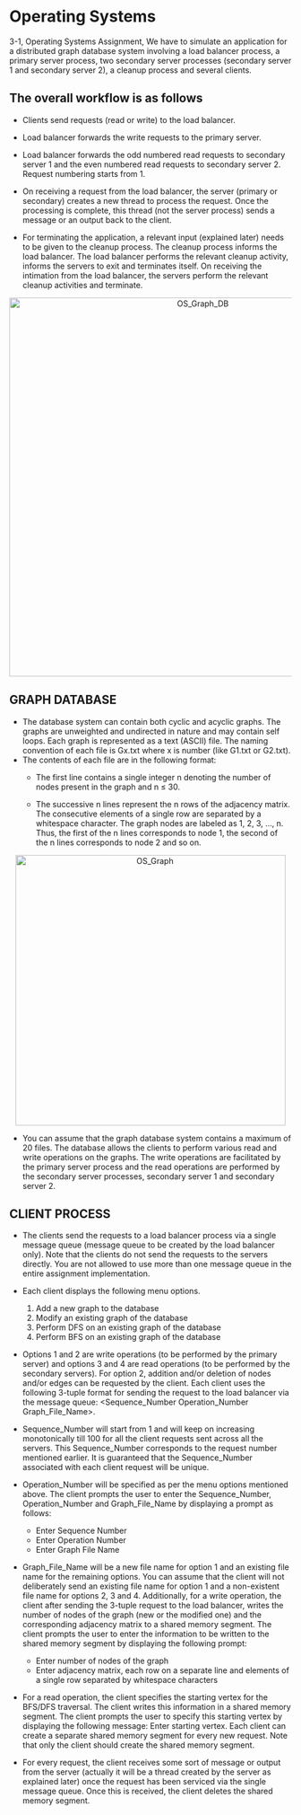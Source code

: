 # Operating Systems
3-1, Operating Systems Assignment, We have to simulate an application for a distributed graph database system involving a load
balancer process, a primary server process, two secondary server processes (secondary server 1 and secondary
server 2), a cleanup process and several clients.

## The overall workflow is as follows

- Clients send requests (read or write) to the load balancer.

- Load balancer forwards the write requests to the primary server.

- Load balancer forwards the odd numbered read requests to secondary server 1 and the even
numbered read requests to secondary server 2. Request numbering starts from 1.

- On receiving a request from the load balancer, the server (primary or secondary) creates a new thread
to process the request. Once the processing is complete, this thread (not the server process) sends a
message or an output back to the client.

- For terminating the application, a relevant input (explained later) needs to be given to the cleanup
process. The cleanup process informs the load balancer. The load balancer performs the relevant
cleanup activity, informs the servers to exit and terminates itself. On receiving the intimation from the
load balancer, the servers perform the relevant cleanup activities and terminate.


<div align="center">
<img width="675" alt="OS_Graph_DB" src="https://github.com/pavas23/CS-F372/assets/97559428/09b0adeb-6e1a-4dc4-a8f8-da82d66fac5b">
</div>


## GRAPH DATABASE

- The database system can contain both cyclic and acyclic graphs. The graphs are
unweighted and undirected in nature and may contain self loops. Each graph is represented as a text
(ASCII) file. The naming convention of each file is Gx.txt where x is number (like G1.txt or
G2.txt).
- The contents of each file are in the following format:
  - The first line contains a single integer n denoting the number of nodes present in the graph
  and n ≤ 30.

  - The successive n lines represent the n rows of the adjacency matrix. The consecutive elements
  of a single row are separated by a whitespace character. The graph nodes are labeled as 1,
  2, 3, …, n. Thus, the first of the n lines corresponds to node 1, the second of the n lines
  corresponds to node 2 and so on.


<div align="center">
<img width="482" alt="OS_Graph" src="https://github.com/pavas23/CS-F372/assets/97559428/fb510acc-3cdb-482c-a6eb-0fad1e24ff48">
</div>

- You can assume that the graph database system contains a maximum of 20 files. The database allows
the clients to perform various read and write operations on the graphs. The write operations are
facilitated by the primary server process and the read operations are performed by the secondary
server processes, secondary server 1 and secondary server 2.

## CLIENT PROCESS
- The clients send the requests to a load balancer process via a single message queue
(message queue to be created by the load balancer only). Note that the clients do not send the requests 
to the servers directly. You are not allowed to use more than one message queue in the entire
assignment implementation.

- Each client displays the following menu options.
  1. Add a new graph to the database
  2. Modify an existing graph of the database
  3. Perform DFS on an existing graph of the database
  4. Perform BFS on an existing graph of the database

- Options 1 and 2 are write operations (to be performed by the primary server) and options 3 and 4 are
read operations (to be performed by the secondary servers). For option 2, addition and/or deletion of
nodes and/or edges can be requested by the client. Each client uses the following 3-tuple format for
sending the request to the load balancer via the message queue: <Sequence_Number Operation_Number Graph_File_Name>.

- Sequence_Number will start from 1 and will keep on increasing monotonically till 100 for all the client requests sent across all the servers. This
Sequence_Number corresponds to the request number mentioned earlier. It is guaranteed that the
Sequence_Number associated with each client request will be unique.
- Operation_Number will be specified as per the menu options mentioned above. The client prompts the user to enter the
Sequence_Number, Operation_Number and Graph_File_Name by displaying a prompt as
follows:

  - Enter Sequence Number
  - Enter Operation Number
  - Enter Graph File Name

- Graph_File_Name will be a new file name for option 1 and an existing file name for the remaining
options. You can assume that the client will not deliberately send an existing file name for option 1 and
a non-existent file name for options 2, 3 and 4. Additionally, for a write operation, the client after
sending the 3-tuple request to the load balancer, writes the number of nodes of the graph (new or the
modified one) and the corresponding adjacency matrix to a shared memory segment. The client
prompts the user to enter the information to be written to the shared memory segment by displaying
the following prompt:

  - Enter number of nodes of the graph
  - Enter adjacency matrix, each row on a separate line and elements of a single row separated by whitespace characters

- For a read operation, the client specifies the starting vertex for the BFS/DFS traversal. The client writes
this information in a shared memory segment. The client prompts the user to specify this starting
vertex by displaying the following message: Enter starting vertex. Each client can create a
separate shared memory segment for every new request. Note that only the client should create the 
shared memory segment.

- For every request, the client receives some sort of message or output from the server (actually it will
be a thread created by the server as explained later) once the request has been serviced via the single
message queue. Once this is received, the client deletes the shared memory segment.

